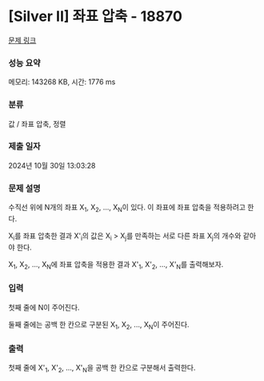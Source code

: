 # [Silver II] 좌표 압축 - 18870 

[문제 링크](https://www.acmicpc.net/problem/18870) 

### 성능 요약

메모리: 143268 KB, 시간: 1776 ms

### 분류

값 / 좌표 압축, 정렬

### 제출 일자

2024년 10월 30일 13:03:28

### 문제 설명

<p>수직선 위에 N개의 좌표 X<sub>1</sub>, X<sub>2</sub>, ..., X<sub>N</sub>이 있다. 이 좌표에 좌표 압축을 적용하려고 한다.</p>

<p>X<sub>i</sub>를 좌표 압축한 결과 X'<sub>i</sub>의 값은 X<sub>i</sub> > X<sub>j</sub>를 만족하는 서로 다른 좌표 X<sub>j</sub>의 개수와 같아야 한다.</p>

<p>X<sub>1</sub>, X<sub>2</sub>, ..., X<sub>N</sub>에 좌표 압축을 적용한 결과 X'<sub>1</sub>, X'<sub>2</sub>, ..., X'<sub>N</sub>를 출력해보자.</p>

### 입력 

 <p>첫째 줄에 N이 주어진다.</p>

<p>둘째 줄에는 공백 한 칸으로 구분된 X<sub>1</sub>, X<sub>2</sub>, ..., X<sub>N</sub>이 주어진다.</p>

### 출력 

 <p>첫째 줄에 X'<sub>1</sub>, X'<sub>2</sub>, ..., X'<sub>N</sub>을 공백 한 칸으로 구분해서 출력한다.</p>

